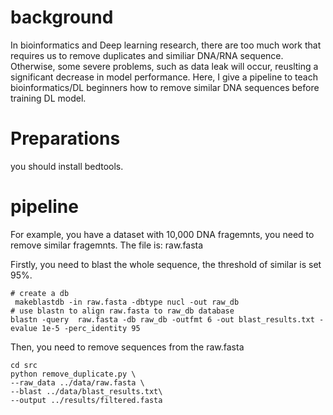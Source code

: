 # background
In bioinformatics and Deep learning research, there are too much work that requires us to remove duplicates and similiar DNA/RNA sequence. Otherwise, some severe problems, 
such as data leak will occur, reuslting a significant decrease in model performance. Here, I give a pipeline to teach bioinformatics/DL beginners how to remove similar DNA 
sequences before training DL model.

# Preparations
you should install bedtools.
# pipeline
For example, you have a dataset with 10,000 DNA fragemnts, you need to remove similar fragemnts. The file is: raw.fasta

Firstly, you need to blast the whole sequence, the threshold of similar is set 95%.
```
# create a db
 makeblastdb -in raw.fasta -dbtype nucl -out raw_db
# use blastn to align raw.fasta to raw_db database
blastn -query  raw.fasta -db raw_db -outfmt 6 -out blast_results.txt -evalue 1e-5 -perc_identity 95
```

Then, you need to remove sequences from the raw.fasta
```
cd src
python remove_duplicate.py \
--raw_data ../data/raw.fasta \
--blast ../data/blast_results.txt\
--output ../results/filtered.fasta
```


